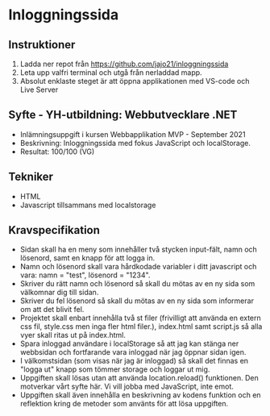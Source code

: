 # Inloggningssida
## Instruktioner
1. Ladda ner repot från https://github.com/jajo21/inloggningssida
2. Leta upp valfri terminal och utgå från nerladdad mapp.
3. Absolut enklaste steget är att öppna applikationen med VS-code och Live Server

## Syfte - YH-utbildning: Webbutvecklare .NET
* Inlämningsuppgift i kursen Webbapplikation MVP - September 2021
* Beskrivning: Inloggningssida med fokus JavaScript och localStorage.
* Resultat: 100/100 (VG)

## Tekniker
* HTML
* Javascript tillsammans med localstorage

## Kravspecifikation
* Sidan skall ha en meny som innehåller två stycken input-fält,  namn och lösenord, samt en knapp för att logga in.
* Namn och lösenord skall vara hårdkodade variabler i ditt javascript och vara: namn = "test", lösenord = "1234".
* Skriver du rätt namn och lösenord så skall du mötas av en ny sida som välkomnar dig till sidan.
* Skriver du fel lösenord så skall du mötas av en ny sida som informerar om att det blivit fel.
* Projektet skall enbart innehålla två st filer (frivilligt att använda en extern css fil, style.css men inga fler html filer.), index.html samt script.js så alla vyer skall ritas ut på index.html.
* Spara inloggad användare i localStorage så att jag kan stänga ner webbsidan och fortfarande vara inloggad när jag öppnar sidan igen.
* I välkomstsidan (som visas när jag är inloggad) så skall det finnas en "logga ut" knapp som tömmer storage och loggar ut mig.
* Uppgiften skall lösas utan att använda location.reload() funktionen. Den motverkar vårt syfte här. Vi vill jobba med JavaScript, inte emot.
* Uppgiften skall även innehålla en beskrivning av kodens funktion och en reflektion kring de metoder som använts för att lösa uppgiften.

